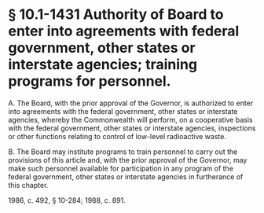 # § 10.1-1431 Authority of Board to enter into agreements with federal government, other states or interstate agencies; training programs for personnel.

<p>A. The Board, with the prior approval of the Governor, is authorized to enter into agreements with the federal government, other states or interstate agencies, whereby the Commonwealth will perform, on a cooperative basis with the federal government, other states or interstate agencies, inspections or other functions relating to control of low-level radioactive waste.</p><p>B. The Board may institute programs to train personnel to carry out the provisions of this article and, with the prior approval of the Governor, may make such personnel available for participation in any program of the federal government, other states or interstate agencies in furtherance of this chapter.</p><p>1986, c. 492, § 10-284; 1988, c. 891.</p>